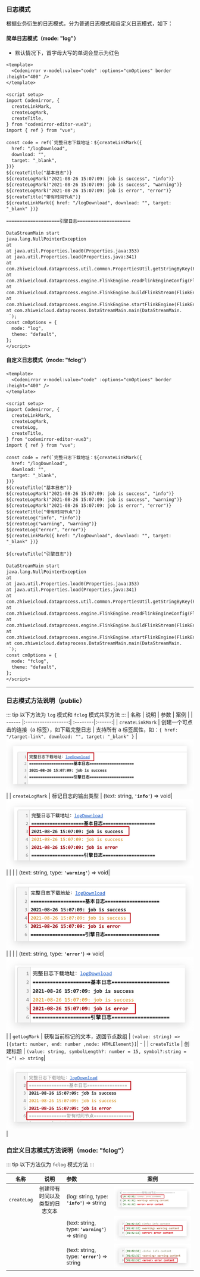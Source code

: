 ### 日志模式

根据业务衍生的日志模式，分为普通日志模式和自定义日志模式，如下：

#### 简单日志模式（mode: "log"）

- 默认情况下，首字母大写的单词会显示为红色

<component v-if="log" :is="log"></component>

```vue log-mode-demo
<template>
  <Codemirror v-model:value="code" :options="cmOptions" border :height="400" />
</template>

<script setup>
import Codemirror, {
  createLinkMark,
  createLogMark,
  createTitle,
} from "codemirror-editor-vue3";
import { ref } from "vue";

const code = ref(`完整日志下载地址：${createLinkMark({
  href: "/logDownload",
  download: "",
  target: "_blank",
})}
${createTitle("基本日志")}
${createLogMark("2021-08-26 15:07:09: job is success", "info")}
${createLogMark("2021-08-26 15:07:09: job is success", "warning")}
${createLogMark("2021-08-26 15:07:09: job is error", "error")}
${createTitle("带有时间节点")}
${createLinkMark({ href: "/logDownload", download: "", target: "_blank" })}

====================引擎日志==================== 

DataStreamMain start
java.lang.NullPointerException
at
at java.util.Properties.load0(Properties.java:353)
at java.util.Properties.load(Properties.java:341)
at com.zhiweicloud.dataprocess.util.common.PropertiesUtil.getStringByKey(PropertiesUtil.
at com.zhiweicloud.dataprocess.engine.FlinkEngine.readFlinkEngineConfig(FlinkEngine.
at com.zhiweicloud.dataprocess.engine.FlinkEngine.buildFlinkStream(FlinkEngine.
at com.zhiweicloud.dataprocess.engine.FlinkEngine.startFlinkEngine(FlinkEngine.
at com.zhiweicloud.dataprocess.DataStreamMain.main(DataStreamMain.
 `);
const cmOptions = {
  mode: "log",
  theme: "default",
};
</script>
```

#### 自定义日志模式（mode: "fclog"）

<component v-if="fcLog" :is="fcLog"></component>

```vue fclog-mode-demo
<template>
  <Codemirror v-model:value="code" :options="cmOptions" border :height="400" />
</template>

<script setup>
import Codemirror, {
  createLinkMark,
  createLogMark,
  createLog,
  createTitle,
} from "codemirror-editor-vue3";
import { ref } from "vue";

const code = ref(`完整日志下载地址：${createLinkMark({
  href: "/logDownload",
  download: "",
  target: "_blank",
})}
${createTitle("基本日志")}
${createLogMark("2021-08-26 15:07:09: job is success", "info")}
${createLogMark("2021-08-26 15:07:09: job is success", "warning")}
${createLogMark("2021-08-26 15:07:09: job is error", "error")}
${createTitle("带有时间节点")}
${createLog("info", "info")}
${createLog("warning", "warning")}
${createLog("error", "error")}
${createLinkMark({ href: "/logDownload", download: "", target: "_blank" })}

${createTitle("引擎日志")}

DataStreamMain start
java.lang.NullPointerException
at
at java.util.Properties.load0(Properties.java:353)
at java.util.Properties.load(Properties.java:341)
at com.zhiweicloud.dataprocess.util.common.PropertiesUtil.getStringByKey(PropertiesUtil.
at com.zhiweicloud.dataprocess.engine.FlinkEngine.readFlinkEngineConfig(FlinkEngine.
at com.zhiweicloud.dataprocess.engine.FlinkEngine.buildFlinkStream(FlinkEngine.
at com.zhiweicloud.dataprocess.engine.FlinkEngine.startFlinkEngine(FlinkEngine.
at com.zhiweicloud.dataprocess.DataStreamMain.main(DataStreamMain.
 `);
const cmOptions = {
  mode: "fclog",
  theme: "default",
};
</script>
```

<script >
export default {
  data() {
    return {
      log: null,
      fcLog:null
    }
  },

  mounted() {
    import('../views/demo/log/index.vue').then((module) => {
        console.log(module)

      this.log = module.default
        console.log(this.log)

    })
    import('../views/demo/log/fclog.vue').then((module) => {
        console.log(module)
      this.fcLog = module.default
        console.log(this.fcLog)
      
    })
  }
}
</script>

---

### 日志模式方法说明（public）

::: tip
以下方法为 `log` 模式和 `fclog` 模式共享方法
:::
| 名称 | 说明 | 参数 | 案例 |
| ------ |:------------------:| :--------|:------:|
| `createLinkMark` | 创建一个可点击的连接（a 标签），如下载完整日志 | 支持所有 a 标签属性，如：`{ href: "/target-link", download: "", target: "_blank" }` | ![](../img/createMarkLink.jpg) |
| `createLogMark` | 标记日志的输出类型 | (text: string, **`'info'`**) => void| ![](../img/info.jpg) |
| | | (text: string, type: **`'warning'`**) => void| ![](../img/warning.jpg) |
| | | (text: string, type: **`'error'`**) => void| ![](../img/error.jpg) |
| `getLogMark` | 获取当前标记的文本，返回节点数组 | `(value: string) => [{start: number, end: number ,node: HTMLElement}]`| - |
| `createTitle` | 创建标题 | `(value: string, symbolLength?: number = 15, symbol?:string = "=") => string`| ![](../img/createTitle.jpg) |

### 自定义日志模式方法说明（mode: "fclog"）

::: tip
以下方法仅为 `fclog` 模式方法
:::

| 名称        |              说明              | 参数                                            |             案例             |
| ----------- | :----------------------------: | :---------------------------------------------- | :--------------------------: |
| `createLog` | 创建带有时间以及类型的日志文本 | (log: string, type: **`'info'`**) => string     |  ![](../img/info-time.jpg)   |
|             |                                | (text: string, type: **`'warning'`**) => string | ![](../img/warning-time.jpg) |
|             |                                | (text: string, type: **`'error'`**) => string   |  ![](../img/error-time.jpg)  |
